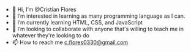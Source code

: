 - 👋 Hi, I’m @Cristian Flores
- 👀 I’m interested in learning as many programming language as I can.
- 🌱 I’m currently learning HTML, CSS, and JavaScript
- 💞️ I’m looking to collaborate with anyone that's willing to teach me in whatever they're looking to do
- 📫 How to reach me c.flores0330@gmail.com

<!---
Cflores0330/Cflores0330 is a ✨ special ✨ repository because its `README.md` (this file) appears on your GitHub profile.
You can click the Preview link to take a look at your changes.
--->
